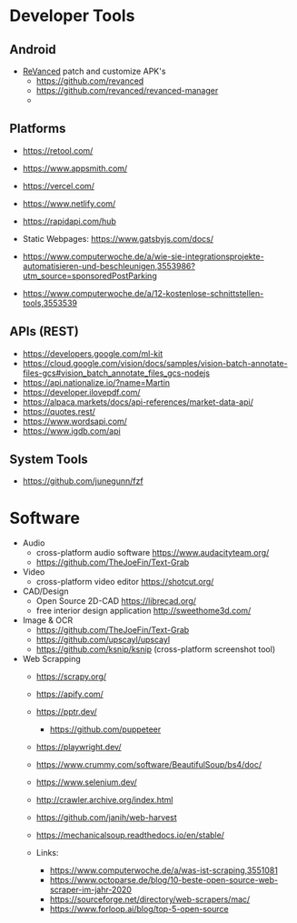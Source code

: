 # Developer Tools

## Android

- [ReVanced](https://revanced.app/) patch and customize APK's
  - https://github.com/revanced
  - https://github.com/revanced/revanced-manager
  - 

## Platforms

- https://retool.com/
- https://www.appsmith.com/
- https://vercel.com/
- https://www.netlify.com/
- https://rapidapi.com/hub
- Static Webpages: https://www.gatsbyjs.com/docs/

- https://www.computerwoche.de/a/wie-sie-integrationsprojekte-automatisieren-und-beschleunigen,3553986?utm_source=sponsoredPostParking
- https://www.computerwoche.de/a/12-kostenlose-schnittstellen-tools,3553539

## APIs (REST)

- https://developers.google.com/ml-kit
- https://cloud.google.com/vision/docs/samples/vision-batch-annotate-files-gcs#vision_batch_annotate_files_gcs-nodejs
- https://api.nationalize.io/?name=Martin
- https://developer.ilovepdf.com/
- https://alpaca.markets/docs/api-references/market-data-api/
- https://quotes.rest/
- https://www.wordsapi.com/
- https://www.igdb.com/api



 
## System Tools

- https://github.com/junegunn/fzf

# Software

- Audio
  - cross-platform audio software https://www.audacityteam.org/
  - https://github.com/TheJoeFin/Text-Grab
- Video 
  - cross-platform video editor https://shotcut.org/
- CAD/Design
  - Open Source 2D-CAD https://librecad.org/
  - free interior design application http://sweethome3d.com/
- Image & OCR
  - https://github.com/TheJoeFin/Text-Grab
  - https://github.com/upscayl/upscayl
  - https://github.com/ksnip/ksnip   (cross-platform screenshot tool)
- Web Scrapping
  - https://scrapy.org/
  - https://apify.com/
  - https://pptr.dev/
    - https://github.com/puppeteer
  - https://playwright.dev/
  - https://www.crummy.com/software/BeautifulSoup/bs4/doc/
  - https://www.selenium.dev/
  - http://crawler.archive.org/index.html
  - https://github.com/janih/web-harvest
  - https://mechanicalsoup.readthedocs.io/en/stable/

  - Links:
    - https://www.computerwoche.de/a/was-ist-scraping,3551081
    - https://www.octoparse.de/blog/10-beste-open-source-web-scraper-im-jahr-2020
    - https://sourceforge.net/directory/web-scrapers/mac/
    - https://www.forloop.ai/blog/top-5-open-source
